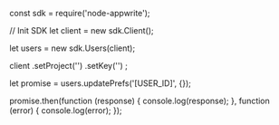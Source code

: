 const sdk = require('node-appwrite');

// Init SDK
let client = new sdk.Client();

let users = new sdk.Users(client);

client
    .setProject('')
    .setKey('')
;

let promise = users.updatePrefs('[USER_ID]', {});

promise.then(function (response) {
    console.log(response);
}, function (error) {
    console.log(error);
});
